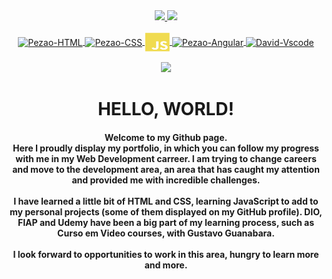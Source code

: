 <div align="center" id="hud">
  <a href="https://github.com/PezaoUp">
  <img height="180em" src="https://github-readme-stats.vercel.app/api?username=PezaoUp&show_icons=true&theme=dark&include_all_commits=true&count_private=true"/>
  <img height="180em" src="https://github-readme-stats.vercel.app/api/top-langs/?username=PezaoUp&layout=compact&langs_count=7&theme=dark"/>
</div>
<br>
<div align="center" id="tech">
<img align="center" alt="Pezao-HTML" height="30" width="40" src="https://cdn.jsdelivr.net/gh/devicons/devicon/icons/html5/html5-plain.svg">
<img align="center" alt="Pezao-CSS" height="30" width="40" src="https://cdn.jsdelivr.net/gh/devicons/devicon/icons/css3/css3-plain.svg">
<img align="center" alt="Pezao-Js" height="30" width="40" src="https://raw.githubusercontent.com/devicons/devicon/master/icons/javascript/javascript-plain.svg">
<img align="center" alt="Pezao-Angular" height="30" width="40" src="https://cdn.jsdelivr.net/gh/devicons/devicon/icons/angularjs/angularjs-plain.svg">
<img align="center" alt="David-Vscode" height="30" width="40" src="https://cdn.jsdelivr.net/gh/devicons/devicon/icons/vscode/vscode-original.svg"/>
</div>
<br>
<div align="center" id="social">
  <a href="https://www.linkedin.com/in/higor-da-silva/" target="_blank"><img src="https://img.shields.io/badge/-LinkedIn-%230077B5?style=for-the-badge&logo=linkedin&logoColor=white" target="_blank"></a> 
</div>

<div align="center">
<h1>HELLO, WORLD!</h1>
<h4>Welcome to my Github page. <br>Here I proudly display my portfolio, in which you can follow my progress with me in my Web Development carreer. I am trying to change careers and move to the development area, an area that has caught my attention and provided me with incredible challenges. <br><br> I have learned a little bit of HTML and CSS, learning JavaScript to add to my personal projects (some of them displayed on my GitHub profile). DIO, FIAP and Udemy have been a big part of my learning process, such as Curso em Video courses, with Gustavo Guanabara. 
<br><br>
I look forward to opportunities to work in this area, hungry to learn more and more.</h4>
</div>
<!--
**PezaoUp/PezaoUp** is a ✨ _special_ ✨ repository because its `README.md` (this file) appears on your GitHub profile.

Here are some ideas to get you started:

- 🔭 I’m currently working on ...
- 🌱 I’m currently learning ...
- 👯 I’m looking to collaborate on ...
- 🤔 I’m looking for help with ...
- 💬 Ask me about ...
- 📫 How to reach me: ...
- 😄 Pronouns: ...
- ⚡ Fun fact: ...
-->
